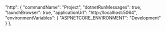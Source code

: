 "http": {
      "commandName": "Project",
      "dotnetRunMessages": true,
      "launchBrowser": true,
      "applicationUrl": "http://localhost:5064",
      "environmentVariables": {
        "ASPNETCORE_ENVIRONMENT": "Development"
      }
    },